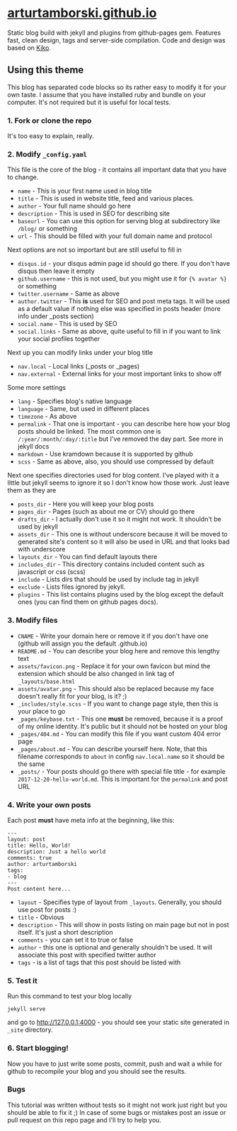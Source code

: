 # [arturtamborski.github.io](https://arturtamborski.github.io)
Static blog build with jekyll and plugins from github-pages gem.
Features fast, clean design, tags and server-side compilation.
Code and design was based on [Kiko](https://github.com/gfjaru/Kiko).

## Using this theme

This blog has separated code blocks so its rather easy to modify it for your own taste.
I assume that you have installed ruby and bundle on your computer.  It's not required but it is useful for local tests.


### 1. Fork or clone the repo
It's too easy to explain, really.


### 2. Modify `_config.yaml`
This file is the core of the blog - it contains all important data that you have to change.

  - `name` - This is your first name used in blog title
  - `title` - This is used in website title, feed and various places.
  - `author` - Your full name should go here
  - `description` - This is used in SEO for describing site
  - `baseurl` - You can use this option for serving blog at subdirectory like `/blog/` or something
  - `url` - This should be filled with your full domain name and protocol

Next options are not so important but are still useful to fill in
  - `disqus.id` - your disqus admin page id should go there. If you don't have disqus then leave it empty
  - `github.username` - this is not used, but you might use it for `{% avatar %}` or something
  - `twitter.username` - Same as above
  - `author.twitter` - This __is__ used for SEO and post meta tags. It will be used as a default value if nothing else was specified in posts header (more info under _posts section)
  - `social.name` - This is used by SEO
  - `social.links` - Same as above, quite useful to fill in if you want to link your social profiles together

Next up you can modify links under your blog title
  - `nav.local` - Local links (_posts or _pages)
  - `nav.external` - External links for your most important links to show off

Some more settings
  - `lang` - Specifies blog's native language
  - `language` - Same, but used in different places
  - `timezone` - As above
  - `permalink` - That one is important - you can describe here how your blog posts should be linked. The most common one is `/:year/:month/:day/:title` but I've removed the day part. See more in jekyll docs
  - `markdown` - Use kramdown because it is supported by github
  - `scss` - Same as above, also, you should use compressed by default

Next one specifies directories used for blog content. I've played with it a little but jekyll seems to ignore it so I don't know how those work. Just leave them as they are
  - `posts_dir` - Here you will keep your blog posts
  - `pages_dir` - Pages (such as about me or CV) should go there
  - `drafts_dir` - I actually don't use it so it might not work. It shouldn't be used by jekyll
  - `assets_dir` - This one is without underscore because it will be moved to generated site's content so it will also be used in URL and that looks bad with underscore
  - `layouts_dir` - You can find default layouts there
  - `includes_dir` - This directory contains included content such as javascript or css (scss)
  - `include` - Lists dirs that should be used by include tag in jekyll
  - `exclude` - Lists files ignored by jekyll.
  - `plugins` - This list contains plugins used by the blog except the default ones (you can find them on github pages docs).


### 3. Modify files
  - `CNAME` - Write your domain here or remove it if you don't have one (github will assign you the default <username>.github.io)
  - `README.md` - You can describe your blog here and remove this lengthy text
  - `assets/favicon.png` - Replace it for your own favicon but mind the extension which should be also changed in link tag of `_layouts/base.html`
  - `assets/avatar.png` - This should also be replaced because my face doesn't really fit for your blog, is it? ;)
  - `_includes/style.scss` - If you want to change page style, then this is your place to go
  - `_pages/keybase.txt` - This one __must__ be removed, because it is a proof of my online identity. It's public but it should not be hosted on your blog
  - `_pages/404.md` - You can modify this file if you want custom 404 error page
  - `_pages/about.md` - You can describe yourself here. Note, that this filename corresponds to `about` in config `nav.local.name` so it should be the same
  - `_posts/` - Your posts should go there with special file title - for example `2017-12-20-hello-world.md`. This is important for the `permalink` and post URL

### 4. Write your own posts
Each post __must__ have meta info at the beginning, like this:
```
---
layout: post
title: Hello, World!
description: Just a hello world
comments: true
author: arturtamborski
tags:
- blog
---
Post content here...
```

  - `layout` - Specifies type of layout from `_layouts`. Generally, you should use post for posts :)
  - `title` - Obvious
  - `description` - This will show in posts listing on main page but not in post itself. It's just a short description
  - `comments` - you can set it to true or false
  - `author` - this one is optional and generally shouldn't be used. It will associate this post with specified twitter author
  - `tags` - is a list of tags that this post should be listed with

### 5. Test it
Run this command to test your blog locally
```shell
jekyll serve
```

and go to http://127.0.0.1:4000 - you should see your static site generated in `_site` directory.


### 6. Start blogging!
Now you have to just write some posts, commit, push and wait a while for github to recompile your blog and you should see the results.


### Bugs
This tutorial was written without tests so it might not work just right but you should be able to fix it ;)
In case of some bugs or mistakes post an issue or pull request on this repo page and I'll try to help you.
